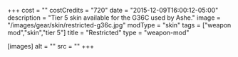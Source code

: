 +++
cost = ""
costCredits = "720"
date = "2015-12-09T16:00:12-05:00"
description = "Tier 5 skin available for the G36C used by Ashe."
image = "/images/gear/skin/restricted-g36c.jpg"
modType = "skin"
tags = ["weapon mod","skin","tier 5"]
title = "Restricted"
type = "weapon-mod"

[images]
  alt = ""
  src = ""
+++
